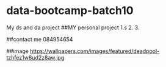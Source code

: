 # data-bootcamp-batch10
My ds and da project
##MY personal project
 1.s
 2.
 3.

##contact me
084954654

##image
https://wallpapers.com/images/featured/deadpool-tzhfez1w8ud2z8aw.jpg







